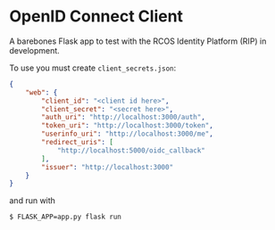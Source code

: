 # OpenID Connect Client

A barebones Flask app to test with the RCOS Identity Platform (RIP) in development.

To use you must create `client_secrets.json`:

```json
{
    "web": {
        "client_id": "<client id here>",
        "client_secret": "<secret here>",
        "auth_uri": "http://localhost:3000/auth",
        "token_uri": "http://localhost:3000/token",
        "userinfo_uri": "http://localhost:3000/me",
        "redirect_uris": [
            "http://localhost:5000/oidc_callback"
        ],
        "issuer": "http://localhost:3000"
    }
}
```

and run with

`$ FLASK_APP=app.py flask run`